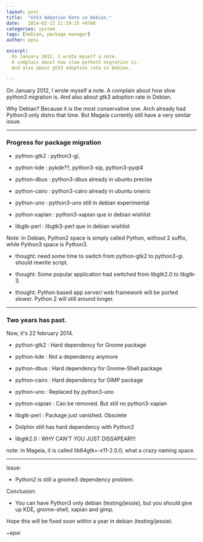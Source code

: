 ```yaml
---
layout: post
title:  "Gtk3 Adoption Rate in Debian."
date:   2014-02-22 21:29:15 +0700
categories: system
tags: [debian, package manager]
author: epsi

excerpt:
  On January 2012, I wrote myself a note.
  A complain about how slow python3 migration is.
  And also about gtk3 adoption rate in Debian.

---
```


On January 2012, I wrote myself a note.
A complain about how slow python3 migration is.
And also about gtk3 adoption rate in Debian.

Why Debian? Because it is the most conservative one. 
Arch already had Python3 only distro that time. 
But Mageia currently still have a very similar issue.

-- - --

### Progress for package migration

* python-gtk2    : python3-gi,

* python-kde     : pykde??, python3-sip, python3-pyqt4

* python-dbus    : python3-dbus already in ubuntu precise

* python-cairo   : python3-cairo already in ubuntu oneiric

* python-uno     : python3-uno still in debian experimental

* python-xapian  : python3-xapian que in debian wishlist

* libgtk-perl    : libgtk3-perl que in debian wishlist

Note: In Debian, Python2 space is simply called Python, without 2 suffix, while Python3 space is Python3. 

* thought: need some time to switch from python-gtk2 to python3-gi. should rewrite script.

* thought: Some popular application had switched from libgtk2.0 to libgtk-3.

* thought: Python based app server/ web framework will be ported slower. Python 2 will still around longer.

-- -- --

### Two years has past.

Now, it's 22 february 2014.<br/>

* python-gtk2    : Hard dependency for Gnome package

* python-kde     : Not a dependency anymore

* python-dbus    : Hard dependency for Gnome-Shell package

* python-cairo   : Hard dependency for GIMP package

* python-uno     : Replaced by python3-uno 

* python-xapian  : Can be removed. But still no python3-xapian

* libgtk-perl    : Package just vanished. Obsolete

* Dolphin still has hard dependency with Python2

* libgtk2.0      : WHY CAN'T YOU JUST DISSAPEAR!!!

note: in Mageia, it is called lib64gtk+-x11-2.0.0, what a crazy naming space.

-- -- --

Issue: 

* Python2 is still a gnome3 dependency problem.

Conclusion:

* You can have Python3 only debian (testing/jessie), but you should give up KDE, gnome-shell, xapian and gimp.

Hope this will be fixed soon within a year in debian (testing/jessie).

~epsi

[//]: <> ( -- -- -- links below -- -- -- )
